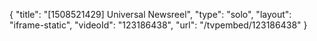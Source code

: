 {
    "title": "[1508521429] Universal Newsreel",
    "type": "solo",
    "layout": "iframe-static",
    "videoId": "123186438",
    "url": "\/tvpembed\/123186438"
}